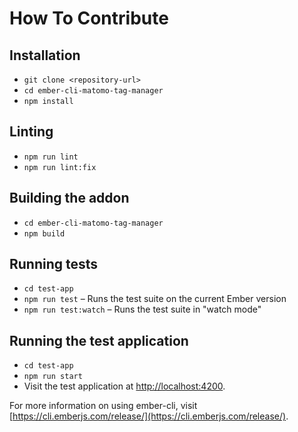 # How To Contribute

## Installation

- `git clone <repository-url>`
- `cd ember-cli-matomo-tag-manager`
- `npm install`

## Linting

- `npm run lint`
- `npm run lint:fix`

## Building the addon

- `cd ember-cli-matomo-tag-manager`
- `npm build`

## Running tests

- `cd test-app`
- `npm run test` – Runs the test suite on the current Ember version
- `npm run test:watch` – Runs the test suite in "watch mode"

## Running the test application

- `cd test-app`
- `npm run start`
- Visit the test application at [http://localhost:4200](http://localhost:4200).

For more information on using ember-cli, visit [https://cli.emberjs.com/release/](https://cli.emberjs.com/release/).
